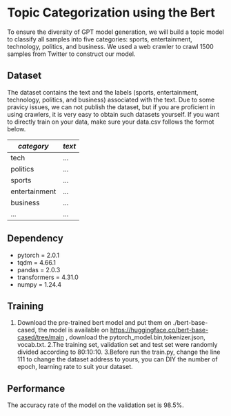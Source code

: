 # Topic Categorization using the Bert 
To ensure the diversity of GPT model generation, we will build a topic model to classify all samples into five categories: sports, entertainment, technology, politics, and business. We used a web crawler to crawl 1500 samples from Twitter to construct our model.

## Dataset
The dataset contains the text and the labels (sports, entertainment, technology, politics, and business) associated with the text.
Due to some pravicy issues, we can not publish the dataset, but if you are proficient in using crawlers, it is very easy to obtain such datasets yourself. If you want to directly train on your data, make sure your data.csv follows the formot below.

      
| *category*     | *text*     | 
| -------- | -------- | 
| tech  |...| 
| politics |...| 
| sports  |...| 
|entertainment|...|
|business|...|
|...|...|

## Dependency
* pytorch = 2.0.1
* tqdm = 4.66.1
* pandas = 2.0.3
* transformers = 4.31.0
* numpy = 1.24.4


## Training
1. Download the pre-trained bert model and put them on  ./bert-base-cased, the model is available on <https://huggingface.co/bert-base-cased/tree/main> , download the pytorch_model.bin,tokenizer.json, vocab.txt.
2.The training set, validation set and test set were randomly divided according to 80:10:10.
3.Before run the train.py, change the line 111 to change the dataset address to yours, you can DIY the number of epoch, learning rate to suit your dataset.

## Performance
The accuracy rate of the model on the validation set is 98.5%.
